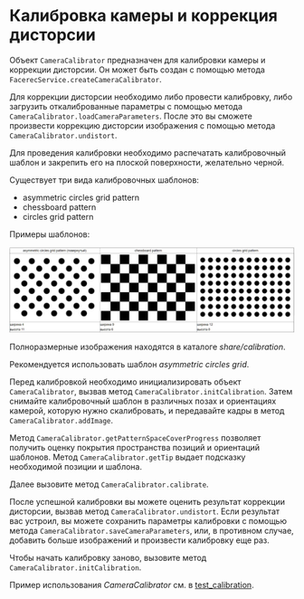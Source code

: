 # Калибровка камеры и коррекция дисторсии

Объект `CameraCalibrator` предназначен для калибровки камеры и коррекции дисторсии. Он может быть создан с помощью метода `FacerecService.createCameraCalibrator`.

Для коррекции дисторсии необходимо либо провести калибровку, либо загрузить откалиброванные параметры с помощью метода `CameraCalibrator.loadCameraParameters`. После это вы сможете произвести коррекцию дисторсии изображения с помощью метода `CameraCalibrator.undistort`.

Для проведения калибровки необходимо распечатать калибровочный шаблон и закрепить его на плоской поверхности, желательно черной.

Существует три вида калибровочных шаблонов:

* asymmetric circles grid pattern
* chessboard pattern
* circles grid pattern

Примеры шаблонов:

<p align="center">
<img width="900" src="../../img/calibration_patterns_ru.png"><br>
</p>

Полноразмерные изображения находятся в каталоге *share/calibration*.

Рекомендуется использовать шаблон *asymmetric circles grid*.

Перед калибровкой необходимо инициализировать объект `CameraCalibrator`, вызвав метод `CameraCalibrator.initCalibration`. Затем снимайте калибровочный шаблон в различных позах и ориентациях камерой, которую нужно скалибровать, и передавайте кадры в метод `CameraCalibrator.addImage`.

Метод `CameraCalibrator.getPatternSpaceCoverProgress` позволяет получить оценку покрытия пространства позиций и ориентаций шаблонов. Метод `CameraCalibrator.getTip` выдает подсказку необходимой позиции и шаблона.

Далее вызовите метод `CameraCalibrator.calibrate`.

После успешной калибровки вы можете оценить результат коррекции дисторсии, вызвав метод `CameraCalibrator.undistort`. Если результат вас устроил, вы можете сохранить параметры калибровки с помощью метода `CameraCalibrator.saveCameraParameters`, или, в противном случае, добавить больше изображений и произвести калибровку еще раз.

Чтобы начать калибровку заново, вызовите метод `CameraCalibrator.initCalibration`.

Пример использования *CameraCalibrator* см. в [test_calibration](../samples/cpp/test_calibration.md).
